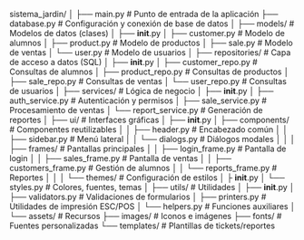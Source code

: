 sistema_jardin/
│
├── main.py                 # Punto de entrada de la aplicación
├── database.py             # Configuración y conexión de base de datos
│
├── models/                 # Modelos de datos (clases)
│   ├── __init__.py
│   ├── customer.py         # Modelo de alumnos
│   ├── product.py          # Modelo de productos
│   ├── sale.py             # Modelo de ventas
│   └── user.py             # Modelo de usuarios
│
├── repositories/           # Capa de acceso a datos (SQL)
│   ├── __init__.py
│   ├── customer_repo.py    # Consultas de alumnos
│   ├── product_repo.py     # Consultas de productos
│   ├── sale_repo.py        # Consultas de ventas
│   └── user_repo.py        # Consultas de usuarios
│
├── services/               # Lógica de negocio
│   ├── __init__.py
│   ├── auth_service.py     # Autenticación y permisos
│   ├── sale_service.py     # Procesamiento de ventas
│   └── report_service.py   # Generación de reportes
│
├── ui/                     # Interfaces gráficas
│   ├── __init__.py
│   ├── components/         # Componentes reutilizables
│   │   ├── header.py       # Encabezado común
│   │   ├── sidebar.py      # Menú lateral
│   │   └── dialogs.py      # Diálogos modales
│   │
│   ├── frames/             # Pantallas principales
│   │   ├── login_frame.py  # Pantalla de login
│   │   ├── sales_frame.py  # Pantalla de ventas
│   │   ├── customers_frame.py # Gestión de alumnos
│   │   └── reports_frame.py # Reportes
│   │
│   └── themes/             # Configuración de estilos
│       ├ __init__.py
│       └── styles.py       # Colores, fuentes, temas
│
├── utils/                  # Utilidades
│   ├── __init__.py
│   ├── validators.py       # Validaciones de formularios
│   ├── printers.py         # Utilidades de impresión ESC/POS
│   └── helpers.py          # Funciones auxiliares
│
└── assets/                 # Recursos
    ├── images/             # Iconos e imágenes
    ├── fonts/              # Fuentes personalizadas
    └── templates/          # Plantillas de tickets/reportes
